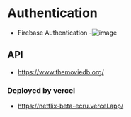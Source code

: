 # Authentication

- Firebase Authentication
-![image](https://user-images.githubusercontent.com/87012098/181044165-03ce6445-787e-4693-9224-e14166979514.png)

## API
- https://www.themoviedb.org/

### Deployed by vercel
- https://netflix-beta-ecru.vercel.app/
